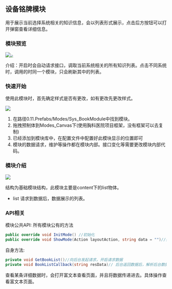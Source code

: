 ## 设备铭牌模块

用于展示当前选择系统相关的知识信息，会以列表形式展示，点击后方按钮可以打开弹窗查看详细信息。

### 模块预览

 ![](D:\_A_MDFile\GitBook\ComponentDocumentation\UI模块部分\img\知识库\F4293031-FAD2-44b5-9D71-DD217CCE2096.png)<img src="D:\_A_MDFile\GitBook\ComponentDocumentation\UI模块部分\img\知识库\Dingtalk_20220829172251.jpg" style="zoom: 50%;" />

 介绍：开启时会自动请求接口，调取当前系统相关的所有知识列表。点击不同系统时，调用的时同一个模块，只会刷新其中的列表。

### 快速开始

 使用此模块时，首先确定样式是否有更改，如有更改先更改样式。

 ![](D:\_A_MDFile\GitBook\ComponentDocumentation\UI模块部分\img\知识库\quickStart.png)

1. 在路径0.11.Prefabs/Modes/Sys_BookModule中找到模块。
2. 拖拽预制体到Modes_Canvas下(使用胸科医院项目框架，没有框架可以去复制)
3. 已经添加到模块库中，在配置文件中配置好此模块显示的位置即可
4. 模块的数据请求，维护等操作都在模块内部。接口变化等需要更改模块内部代码。

### 模块介绍

 ![](D:\_A_MDFile\GitBook\ComponentDocumentation\UI模块部分\img\知识库\Dingtalk_20220825171514.jpg)

结构为基础模块结构，此模块主要是content下的list物体。

- list 请求到数据后，数据展示的列表。

### API相关

模块公共API:
   所有模块公有的方法

```c#
public override void InitMode() //初始化
public override void ShowMode(Action layoutAction, string data = "")//开启模块时调用
```

   自身方法:

```c#
private void GetBookList()//向后台发起请求，开启请求数据
private void BookListCallback(string resData)// 后台返回数据后，解析后台数据
```

查看某条详细数据时，会打开富文本查看页面，并且将数据传递进去。具体操作查看富文本页面。